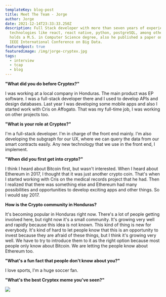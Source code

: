 ```yaml
---
templateKey: blog-post
title: Meet The Team - Jorge
author: Jorge
date: 2021-12-14T23:33:33.250Z
description: Full Stack developer with more than seven years of experience using
  technologies like react, react native, python, postgreSQL, among others. Jorge
  holds a M.S. in Computer Science degree, also he published a paper on the 2015
  IEEE International Conference on Big Data.
featuredpost: true
featuredimage: /img/jorge-cryptex.jpg
tags:
  - interview
  - tcap
  - blog
---
```

**"What did you do before Cryptex?"**

I was working at a local company in Honduras. The main product was EP software. I was a full-stack developer there and I used to develop APIs and design databases. Last year I was developing some mobile apps and also I started work with Cris on Affogato. That was my full-time job, I was working on other projects too.

**"What is your role at Cryptex?"**

I'm a full-stack developer. I'm in charge of the front end mainly. I'm also developing the subgraph for our UX, where we can query the data from our smart contracts easily. Any new technology that we use in the front end, I implement.

**"When did you first get into crypto?"**

I think I heard about Bitcoin first, but wasn't interested. When I heard about Ethereum in 2017, I thought that it was just another crypto coin. That's when I started working with Cris on the medical records project that he had. Then I realized that there was something else and Ethereum had many possibilities and opportunities to develop exciting apps and other things. So I would say 2017.

**How is the Crypto community in Honduras?**

It's becoming popular in Honduras right now. There's a lot of people getting involved here, but right now it's a small community. It's growing very well and rapidly because this idea is not known. This kind of thing is new for everybody. It's kind of hard to let people know that this is an opportunity to invest because they are afraid of these things, but I think it's growing very well. We have to try to introduce them to it as the right option because most people only know about Bitcoin. We are letting the people know about Ethereum too.

**"What's a fun fact that people don't know about you?"**

I love sports, I'm a huge soccer fan.

**"What's the best Cryptex meme you've seen?"**

![](/img/jorge-meme-copy.png)